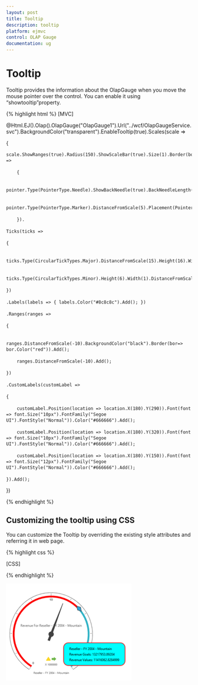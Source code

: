 ```yaml
---
layout: post
title: Tooltip
description: tooltip
platform: ejmvc
control: OLAP Gauge
documentation: ug
---
```


# Tooltip

Tooltip provides the information about the OlapGauge when you move the mouse pointer over the control. You can enable it using “showtooltip”property.




{% highlight html %}
[MVC]

@Html.EJ().Olap().OlapGauge("OlapGauge1").Url("../wcf/OlapGaugeService.svc").BackgroundColor("transparent").EnableTooltip(true).Scales(scale =>

{

    scale.ShowRanges(true).Radius(150).ShowScaleBar(true).Size(1).Border(bor=>bor.Width(0.5)).ShowIndicators(false).ShowLabels(true).Pointers(pointer =>

        {

            pointer.Type(PointerType.Needle).ShowBackNeedle(true).BackNeedleLength(20).Length(120).NeedleType(NeedleType.Rectangle).Width(7).Add();

            pointer.Type(PointerType.Marker).DistanceFromScale(5).Placement(PointerPlacement.Center).BackgroundColor("#29A4D9").Length(25).Width(15).MarkerType(MarkerType.Diamond).Add();

        }).

    Ticks(ticks =>

    {

        ticks.Type(CircularTickTypes.Major).DistanceFromScale(15).Height(16).Width(1).Color("#8c8c8c").Add();

        ticks.Type(CircularTickTypes.Minor).Height(6).Width(1).DistanceFromScale(2).Color("#8c8c8c").Add();

    })

    .Labels(labels => { labels.Color("#8c8c8c").Add(); })

    .Ranges(ranges =>

    {

        ranges.DistanceFromScale(-10).BackgroundColor("black").Border(bor=> bor.Color("red")).Add();

        ranges.DistanceFromScale(-10).Add();

    })

    .CustomLabels(customLabel =>

    {

        customLabel.Position(location => location.X(180).Y(290)).Font(font => font.Size("10px").FontFamily("Segoe UI").FontStyle("Normal")).Color("#666666").Add();

        customLabel.Position(location => location.X(180).Y(320)).Font(font => font.Size("10px").FontFamily("Segoe UI").FontStyle("Normal")).Color("#666666").Add();

        customLabel.Position(location => location.X(180).Y(150)).Font(font => font.Size("12px").FontFamily("Segoe UI").FontStyle("Normal")).Color("#666666").Add();

    }).Add();

})

{% endhighlight %}

## Customizing the tooltip using CSS

You can customize the Tooltip by overriding the existing style attributes and referring it in web page.

{% highlight css %}

[CSS]

<style>

.e-olapgauge-tooltip {

  background-color: aqua !important;

  border: 2px solid red !important;

  color: black !important;

  border-radius: 18px!important;

  margin-top: 20px;

  text-align: left;

  font: 12px Segoe UI;

  line-height: 20px;

}

</style>


{% endhighlight  %}


![](Tooltip_images/Tooltip_img1.png)



